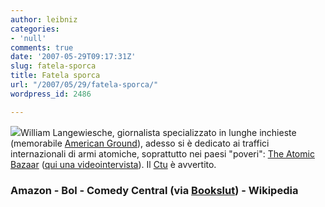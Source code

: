 ```yaml
---
author: leibniz
categories:
- 'null'
comments: true
date: '2007-05-29T09:17:31Z'
slug: fatela-sporca
title: Fatela sporca
url: "/2007/05/29/fatela-sporca/"
wordpress_id: 2486

---
```

![](http://www.booksamillion.com/bam/covers/0/37/410/678/0374106789_t.gif)William Langewiesche, giornalista specializzato in lunghe inchieste (memorabile [American Ground](http://www.bol.it/libri/scheda/ea978884591805.html;jsessionid=75C3751606FC436D6AFDD72B1930DD94)), adesso si è dedicato ai traffici internazionali di armi atomiche, soprattutto nei paesi "poveri": [The Atomic Bazaar](http://www.amazon.com/gp/product/0374106789?ie=UTF8&tag=artandlies-20&linkCode=as2&camp=1789&creative=9325&creativeASIN=0374106789) ([qui una videointervista](http://www.comedycentral.com/shows/the_colbert_report/videos/celebrity_interviews/index.jhtml)). Il [Ctu](http://en.wikipedia.org/wiki/Counter_Terrorist_Unit) è avvertito.


### Amazon - Bol - Comedy Central (via [Bookslut](http://www.bookslut.com/blog/archives/2007_05.php#011133)) - Wikipedia
